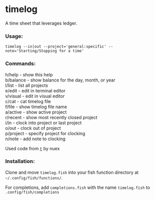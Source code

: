 # timelog
A time sheet that leverages ledger.

### Usage:
`timelog --in|out --project='general:specific' --note='Starting/Stopping for a time'`

### Commands:

h/help    - show this help  
b/balance - show balance for the day, month, or year  
l/list    - list all projects  
e/edit    - edit in terminal editor  
v/visual  - edit in visual editor  
c/cat     - cat timelog file  
f/file    - show timelog file name  
a/active  - show active project  
r/recent  - show most recently closed project  
i/in      - clock into project or last project  
o/out     - clock out of project  
p/project - specify project for clocking  
n/note    - add note to clocking  

Used code from [`t`](https://github.com/nuex/t) by nuex


### Installation:

Clone and move `timelog.fish` into your fish function directory at `~/.config/fish/functions/`.

For completions, add `completions.fish` with the name `timelog.fish` to `.config/fish/completions`

